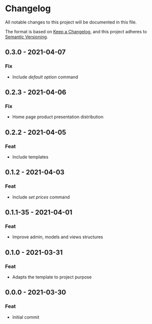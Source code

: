 # Changelog
All notable changes to this project will be documented in this file.

The format is based on [Keep a Changelog](https://keepachangelog.com/en/1.0.0/),
and this project adheres to [Semantic Versioning](https://semver.org/spec/v2.0.0.html).

## 0.3.0 - 2021-04-07
### Fix
- Include *default option* command

## 0.2.3 - 2021-04-06
### Fix
- Home page product presentation distribution

## 0.2.2 - 2021-04-05
### Feat
- Include templates

## 0.1.2 - 2021-04-03
### Feat
- Include *set prices* command

## 0.1.1-35 - 2021-04-01
### Feat
- Improve admin, models and views structures

## 0.1.0 - 2021-03-31
### Feat
- Adapts the template to project purpose

## 0.0.0 - 2021-03-30
### Feat
- Initial commit